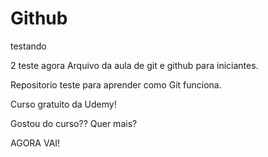 # Github
testando

2 teste agora
Arquivo da aula de git e github para iniciantes.

Repositorio teste para aprender como Git funciona.

Curso gratuito da Udemy!

Gostou do curso?? Quer mais?

AGORA VAI!
